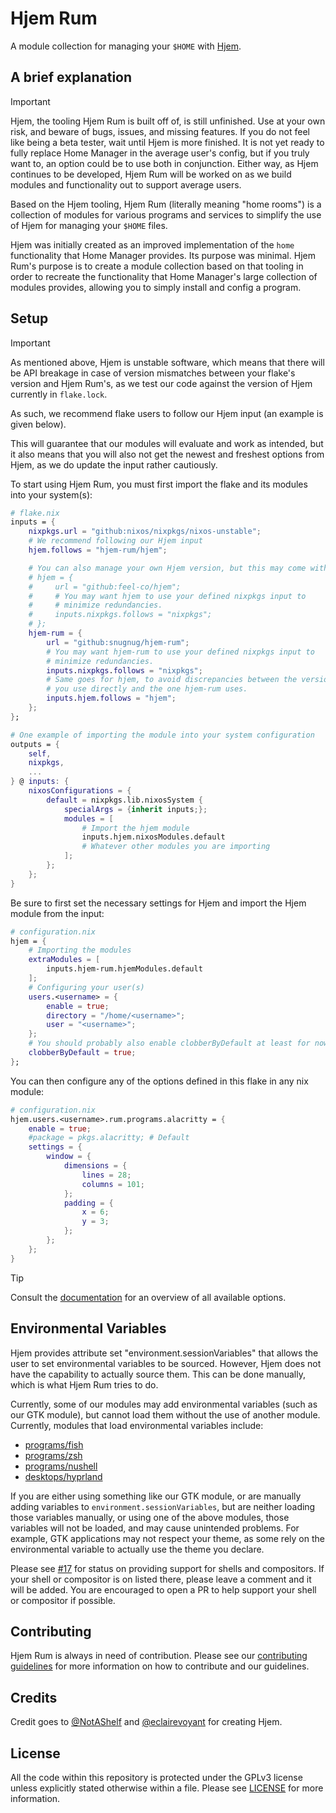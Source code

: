 # Hjem Rum

[Hjem]: https://github.com/feel-co/hjem
[contributing guidelines]: ./docs/CONTRIBUTING.md
[license]: LICENSE
[programs/fish]: modules/collection/programs/fish.nix
[programs/zsh]: modules/collection/programs/zsh.nix
[programs/nushell]: modules/collection/programs/nushell.nix
[desktops/hyprland]: modules/collection/desktops/hyprland.nix
[#17]: https://github.com/snugnug/hjem-rum/issues/17
[#120]: https://github.com/snugnug/hjem-rum/pull/120
[@eclairevoyant]: https://github.com/eclairevoyant
[@NotAShelf]: https://github.com/NotAShelf
[documentation]: https://snugnug.github.io/hjem-rum/

A module collection for managing your `$HOME` with [Hjem].

## A brief explanation

> [!IMPORTANT]
> Hjem, the tooling Hjem Rum is built off of, is still unfinished. Use at your
> own risk, and beware of bugs, issues, and missing features. If you do not feel
> like being a beta tester, wait until Hjem is more finished. It is not yet
> ready to fully replace Home Manager in the average user's config, but if you
> truly want to, an option could be to use both in conjunction. Either way, as
> Hjem continues to be developed, Hjem Rum will be worked on as we build modules
> and functionality out to support average users.

Based on the Hjem tooling, Hjem Rum (literally meaning "home rooms") is a
collection of modules for various programs and services to simplify the use of
Hjem for managing your `$HOME` files.

Hjem was initially created as an improved implementation of the `home`
functionality that Home Manager provides. Its purpose was minimal. Hjem Rum's
purpose is to create a module collection based on that tooling in order to
recreate the functionality that Home Manager's large collection of modules
provides, allowing you to simply install and config a program.

## Setup

> [!IMPORTANT]
> As mentioned above, Hjem is unstable software, which means that there will be
> API breakage in case of version mismatches between your flake's version and
> Hjem Rum's, as we test our code against the version of Hjem currently in
> `flake.lock`.
>
> As such, we recommend flake users to follow our Hjem input (an example is
> given below).
>
> This will guarantee that our modules will evaluate and work as intended, but
> it also means that you will also not get the newest and freshest options from
> Hjem, as we do update the input rather cautiously.

To start using Hjem Rum, you must first import the flake and its modules into
your system(s):

```nix
# flake.nix
inputs = {
    nixpkgs.url = "github:nixos/nixpkgs/nixos-unstable";
    # We recommend following our Hjem input
    hjem.follows = "hjem-rum/hjem";

    # You can also manage your own Hjem version, but this may come with breakage (read the admonition above)
    # hjem = {
    #     url = "github:feel-co/hjem";
    #     # You may want hjem to use your defined nixpkgs input to
    #     # minimize redundancies.
    #     inputs.nixpkgs.follows = "nixpkgs";
    # };
    hjem-rum = {
        url = "github:snugnug/hjem-rum";
        # You may want hjem-rum to use your defined nixpkgs input to
        # minimize redundancies.
        inputs.nixpkgs.follows = "nixpkgs";
        # Same goes for hjem, to avoid discrepancies between the version
        # you use directly and the one hjem-rum uses.
        inputs.hjem.follows = "hjem";
    };
};

# One example of importing the module into your system configuration
outputs = {
    self,
    nixpkgs,
    ...
} @ inputs: {
    nixosConfigurations = {
        default = nixpkgs.lib.nixosSystem {
            specialArgs = {inherit inputs;};
            modules = [
                # Import the hjem module
                inputs.hjem.nixosModules.default
                # Whatever other modules you are importing
            ];
        };
    };
}
```

Be sure to first set the necessary settings for Hjem and import the Hjem module
from the input:

```nix
# configuration.nix
hjem = {
    # Importing the modules
    extraModules = [
        inputs.hjem-rum.hjemModules.default
    ];
    # Configuring your user(s)
    users.<username> = {
        enable = true;
        directory = "/home/<username>";
        user = "<username>";
    };
    # You should probably also enable clobberByDefault at least for now.
    clobberByDefault = true;
};
```

You can then configure any of the options defined in this flake in any nix
module:

```nix
# configuration.nix
hjem.users.<username>.rum.programs.alacritty = {
    enable = true;
    #package = pkgs.alacritty; # Default
    settings = {
        window = {
            dimensions = {
                lines = 28;
                columns = 101;
            };
            padding = {
                x = 6;
                y = 3;
            };
        };
    };
}
```

> [!TIP]
> Consult the [documentation] for an overview of all available options.

## Environmental Variables

Hjem provides attribute set "environment.sessionVariables" that allows the user
to set environmental variables to be sourced. However, Hjem does not have the
capability to actually source them. This can be done manually, which is what
Hjem Rum tries to do.

Currently, some of our modules may add environmental variables (such as our GTK
module), but cannot load them without the use of another module. Currently,
modules that load environmental variables include:

- [programs/fish]
- [programs/zsh]
- [programs/nushell]
- [desktops/hyprland]

If you are either using something like our GTK module, or are manually adding
variables to `environment.sessionVariables`, but are neither loading those
variables manually, or using one of the above modules, those variables will not
be loaded, and may cause unintended problems. For example, GTK applications may
not respect your theme, as some rely on the environmental variable to actually
use the theme you declare.

Please see [#17] for status on providing support for shells and compositors. If
your shell or compositor is on listed there, please leave a comment and it will
be added. You are encouraged to open a PR to help support your shell or
compositor if possible.

## Contributing

Hjem Rum is always in need of contribution. Please see our
[contributing guidelines] for more information on how to contribute and our
guidelines.

## Credits

Credit goes to [@NotAShelf] and [@eclairevoyant] for creating Hjem.

## License

All the code within this repository is protected under the GPLv3 license unless
explicitly stated otherwise within a file. Please see [LICENSE] for more
information.
